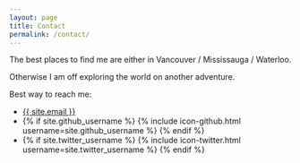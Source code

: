 ```yaml
---
layout: page
title: Contact
permalink: /contact/
---
```


The best places to find me are either in Vancouver / Mississauga / Waterloo.

Otherwise I am off exploring the world on another adventure.

Best way to reach me:

 - <a href="mailto:{{ site.email }}">{{ site.email }}</a>
 - {% if site.github_username %} {% include icon-github.html username=site.github_username %} {% endif %}
 - {% if site.twitter_username %} {% include icon-twitter.html username=site.twitter_username %} {% endif %}

<!-- Consider integrating something like SimpleForm to get a contact form on the page
 - form goes here
 - add more
 -->

<!-- You can find the source code for the Jekyll new theme at:
{% include icon-github.html username="jglovier" %} /
[jekyll-new](https://github.com/jglovier/jekyll-new)
 -->